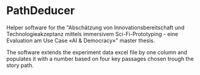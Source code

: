 # PathDeducer

Helper software for the "Abschätzung von Innovationsbereitschaft und Technologieakzeptanz mittels immersivem Sci-Fi-Prototyping - eine Evaluation am Use Case «AI & Democracy»" master thesis.

The software extends the experiment data excel file by one column and populates it with a number based on four key passages chosen trough the story path.


